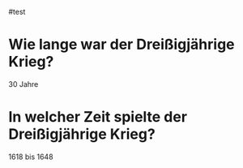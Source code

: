 <!---->
 #test

# Wie lange war der Dreißigjährige Krieg? 
30 Jahre

# In welcher Zeit spielte der Dreißigjährige Krieg?
1618 bis 1648